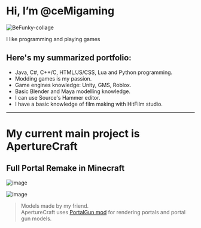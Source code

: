 
# Hi, I’m @ceMigaming

![BeFunky-collage](https://user-images.githubusercontent.com/32717464/215743397-30d920b3-4ae0-4366-9e47-196b76e6cf47.jpg)

I like programming and playing games
## Here's my summarized portfolio:
* Java, C#, C++/C, HTML/JS/CSS, Lua and Python programming.
* Modding games is my passion.
* Game engines knowledge: Unity, GMS, Roblox.
* Basic Blender and Maya modelling knowledge.
* I can use Source's Hammer editor.
* I have a basic knowledge of film making with HitFilm studio.
---
# My current main project is ApertureCraft
## Full Portal Remake in Minecraft
![image](https://user-images.githubusercontent.com/32717464/215743704-3964cf21-ca7e-4b57-aa4e-e0bf4f1d0313.png)

![image](https://user-images.githubusercontent.com/32717464/215744362-ab42f274-a1fe-4b7a-b87d-305fe30c00b3.png)
> Models made by my friend.  
> ApertureCraft uses [PortalGun mod](https://www.curseforge.com/minecraft/mc-mods/portal-gun) for rendering portals and portal gun models.
